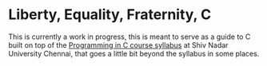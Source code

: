 # Liberty, Equality, Fraternity, C

This is currently a work in progress, this is meant to serve as a guide to C built on top of the [Programming in C course syllabus](https://github.com/TotalyEnglizLitrate/Liberty--Equality--Fraternity--C/blob/master/syllabus.pdf) at Shiv Nadar University Chennai, that goes a little bit beyond the syllabus in some places.
